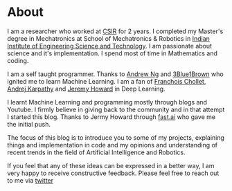 # About

I am a researcher who worked at [CSIR](https://www.csir.res.in/) for 2 years. I completed my Master's degree in Mechatronics at School of Mechatronics & Robotics in [Indian Institute of Engineering Science and Technology](https://www.iiests.ac.in/). I am passionate about science and it's implementation. I spend most of time in Mathematics and coding.

I am a self taught programmer. Thanks to [Andrew Ng](https://www.coursera.org/instructor/andrewng) and [3Blue1Brown](https://www.youtube.com/c/3blue1brown) who ignited me to learn Machine Learning. I am a fan of [Franchois Chollet](https://twitter.com/fchollet),  [Andrej Karpathy](https://karpathy.ai/) and [Jeremy Howard](https://twitter.com/jeremyphoward) in Deep Learning. 

I learnt Machine Learning and programming mostly through blogs and Youtube. I firmly believe in giving back to the community and in that attempt I started this blog. Thanks to Jermy Howard through [fast.ai](https://www.fast.ai/) who gave me the initial push. 

The focus of this blog is to introduce you to some of my projects, explaining things and implementation in code and my opinions and understanding of recent trends in the field of Artificial Intelligence and Robotics. 

If you feel that any of these ideas can be expressed in a better way, I am very happy to receive constructive feedback. Please feel free to reach out to me via [twitter](https://twitter.com/manoj_io)

